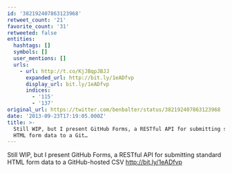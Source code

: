 ```yaml
---
id: '382192407863123968'
retweet_count: '21'
favorite_count: '31'
retweeted: false
entities:
  hashtags: []
  symbols: []
  user_mentions: []
  urls:
    - url: http://t.co/KjJBqpJBJJ
      expanded_url: http://bit.ly/1eADfvp
      display_url: bit.ly/1eADfvp
      indices:
        - '115'
        - '137'
original_url: https://twitter.com/benbalter/status/382192407863123968
date: '2013-09-23T17:19:05.000Z'
title: >-
  Still WIP, but I present GitHub Forms, a RESTful API for submitting standard
  HTML form data to a Git…
---
```


Still WIP, but I present GitHub Forms, a RESTful API for submitting standard HTML form data to a GitHub-hosted CSV http://bit.ly/1eADfvp